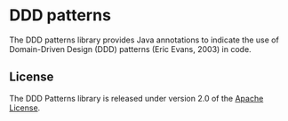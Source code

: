 # DDD patterns

The DDD patterns library provides Java annotations to indicate the use of Domain-Driven Design (DDD) patterns (Eric Evans, 2003) in code.

## License

The DDD Patterns library is released under version 2.0 of the [Apache License](https://www.apache.org/licenses/LICENSE-2.0).

